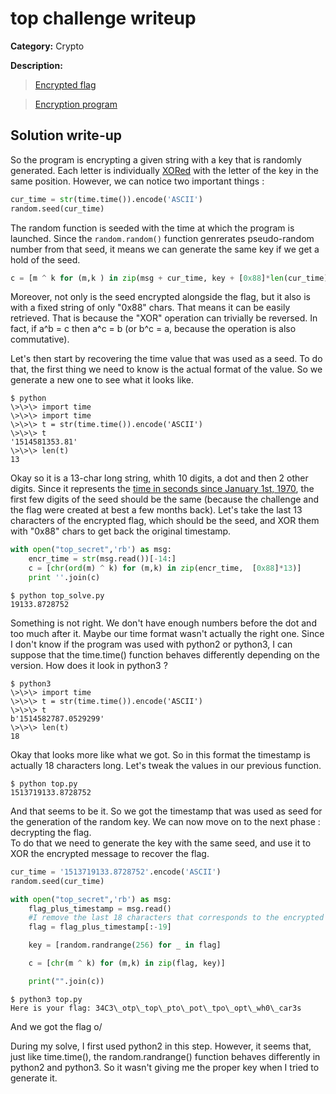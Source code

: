 # top challenge writeup

**Category:** Crypto

**Description:**

> [Encrypted flag](./top_secret)

> [Encryption program](./top.py)


## Solution write-up

So the program is encrypting a given string with a key that is randomly generated. Each letter is individually [XORed](https://www.programiz.com/python-programming/operators) with the letter of the key in the same position. However, we can notice two important things : 

```python
cur_time = str(time.time()).encode('ASCII')
random.seed(cur_time)
```

The random function is seeded with the time at which the program is launched. Since the `random.random()` function genrerates pseudo-random number from that seed, it means we can generate the same key if we get a hold of the seed.

```python
c = [m ^ k for (m,k ) in zip(msg + cur_time, key + [0x88]*len(cur_time))]
```

Moreover, not only is the seed encrypted alongside the flag, but it also is with a fixed string of only "0x88" chars. That means it can be easily retrieved. That is because the "XOR" operation can trivially be reversed. In fact, if a^b = c then a^c = b (or b^c = a, because the operation is also commutative).


Let's then start by recovering the time value that was used as a seed. To do that, the first thing we need to know is the actual format of the value. So we generate a new one to see what it looks like.

```
$ python
\>\>\> import time
\>\>\> import time
\>\>\> t = str(time.time()).encode('ASCII')
\>\>\> t
'1514581353.81'
\>\>\> len(t)
13
```

Okay so it is a 13-char long string, whith 10 digits, a dot and then 2 other digits. Since it represents the [time in seconds since January 1st, 1970](https://en.wikipedia.org/wiki/Epoch_(reference_date)#Computing), the first few digits of the seed should be the same (because the challenge and the flag were created at best a few months back). Let's take the last 13 characters of the encrypted flag, which should be the seed, and XOR them with "0x88" chars to get back the original timestamp.

```python
with open("top_secret",'rb') as msg:
    encr_time = str(msg.read())[-14:]
    c = [chr(ord(m) ^ k) for (m,k) in zip(encr_time,  [0x88]*13)]
    print ''.join(c)
```

```
$ python top_solve.py 
19133.8728752
```

Something is not right. We don't have enough numbers before the dot and too much after it. Maybe our time format wasn't actually the right one. Since I don't know if the program was used with python2 or python3, I can suppose that the time.time() function behaves differently depending on the version. How does it look in python3 ?

```
$ python3
\>\>\> import time
\>\>\> t = str(time.time()).encode('ASCII')
\>\>\> t
b'1514582787.0529299'
\>\>\> len(t)
18
```

Okay that looks more like what we got. So in this format the timestamp is actually 18 characters long. Let's tweak the values in our previous function.

```
$ python top.py 
1513719133.8728752
```

And that seems to be it. So we got the timestamp that was used as seed for the generation of the random key. We can now move on to the next phase : decrypting the flag.   
To do that we need to generate the key with the same seed, and use it to XOR the encrypted message to recover the flag.

```python
cur_time = '1513719133.8728752'.encode('ASCII')
random.seed(cur_time)

with open("top_secret",'rb') as msg:
    flag_plus_timestamp = msg.read()
    #I remove the last 18 characters that corresponds to the encrypted timestamp
    flag = flag_plus_timestamp[:-19] 

    key = [random.randrange(256) for _ in flag]

    c = [chr(m ^ k) for (m,k) in zip(flag, key)]

    print("".join(c))
```

```
$ python3 top.py 
Here is your flag: 34C3\_otp\_top\_pto\_pot\_tpo\_opt\_wh0\_car3s
```

And we got the flag o/   
   
During my solve, I first used python2 in this step. However, it seems that, just like time.time(), the random.randrange() function behaves differently in python2 and python3. So it wasn't giving me the proper key when I tried to generate it.
